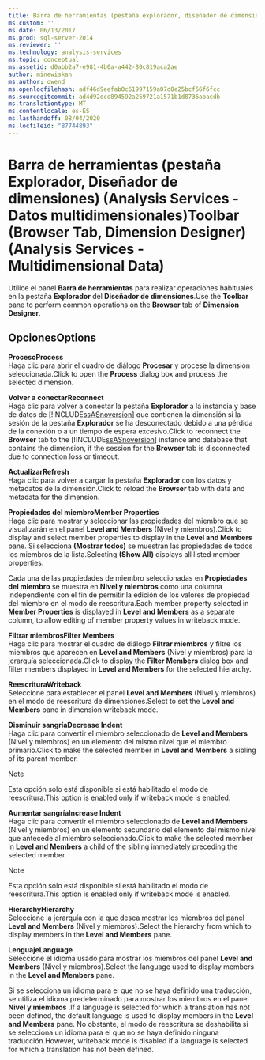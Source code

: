```yaml
---
title: Barra de herramientas (pestaña explorador, diseñador de dimensiones) (Analysis Services-datos multidimensionales) | Microsoft Docs
ms.custom: ''
ms.date: 06/13/2017
ms.prod: sql-server-2014
ms.reviewer: ''
ms.technology: analysis-services
ms.topic: conceptual
ms.assetid: d0abb2a7-e981-4b0a-a442-80c819aca2ae
author: minewiskan
ms.author: owend
ms.openlocfilehash: adf46d9eefab0c61997159a07d0e25bcf56f6fcc
ms.sourcegitcommit: ad4d92dce894592a259721a1571b1d8736abacdb
ms.translationtype: MT
ms.contentlocale: es-ES
ms.lasthandoff: 08/04/2020
ms.locfileid: "87744893"
---
```

# <a name="toolbar-browser-tab-dimension-designer-analysis-services---multidimensional-data"></a><span data-ttu-id="ef7af-102">Barra de herramientas (pestaña Explorador, Diseñador de dimensiones) (Analysis Services - Datos multidimensionales)</span><span class="sxs-lookup"><span data-stu-id="ef7af-102">Toolbar (Browser Tab, Dimension Designer) (Analysis Services - Multidimensional Data)</span></span>
  <span data-ttu-id="ef7af-103">Utilice el panel **Barra de herramientas** para realizar operaciones habituales en la pestaña **Explorador** del **Diseñador de dimensiones**.</span><span class="sxs-lookup"><span data-stu-id="ef7af-103">Use the **Toolbar** pane to perform common operations on the **Browser** tab of **Dimension Designer**.</span></span>  
  
## <a name="options"></a><span data-ttu-id="ef7af-104">Opciones</span><span class="sxs-lookup"><span data-stu-id="ef7af-104">Options</span></span>  
 <span data-ttu-id="ef7af-105">**Proceso**</span><span class="sxs-lookup"><span data-stu-id="ef7af-105">**Process**</span></span>  
 <span data-ttu-id="ef7af-106">Haga clic para abrir el cuadro de diálogo **Procesar** y procese la dimensión seleccionada.</span><span class="sxs-lookup"><span data-stu-id="ef7af-106">Click to open the **Process** dialog box and process the selected dimension.</span></span>  
  
 <span data-ttu-id="ef7af-107">**Volver a conectar**</span><span class="sxs-lookup"><span data-stu-id="ef7af-107">**Reconnect**</span></span>  
 <span data-ttu-id="ef7af-108">Haga clic para volver a conectar la pestaña **Explorador** a la instancia y base de datos de [!INCLUDE[ssASnoversion](../includes/ssasnoversion-md.md)] que contienen la dimensión si la sesión de la pestaña **Explorador** se ha desconectado debido a una pérdida de la conexión o a un tiempo de espera excesivo.</span><span class="sxs-lookup"><span data-stu-id="ef7af-108">Click to reconnect the **Browser** tab to the [!INCLUDE[ssASnoversion](../includes/ssasnoversion-md.md)] instance and database that contains the dimension, if the session for the **Browser** tab is disconnected due to connection loss or timeout.</span></span>  
  
 <span data-ttu-id="ef7af-109">**Actualizar**</span><span class="sxs-lookup"><span data-stu-id="ef7af-109">**Refresh**</span></span>  
 <span data-ttu-id="ef7af-110">Haga clic para volver a cargar la pestaña **Explorador** con los datos y metadatos de la dimensión.</span><span class="sxs-lookup"><span data-stu-id="ef7af-110">Click to reload the **Browser** tab with data and metadata for the dimension.</span></span>  
  
 <span data-ttu-id="ef7af-111">**Propiedades del miembro**</span><span class="sxs-lookup"><span data-stu-id="ef7af-111">**Member Properties**</span></span>  
 <span data-ttu-id="ef7af-112">Haga clic para mostrar y seleccionar las propiedades del miembro que se visualizarán en el panel **Level and Members** (Nivel y miembros).</span><span class="sxs-lookup"><span data-stu-id="ef7af-112">Click to display and select member properties to display in the **Level and Members** pane.</span></span> <span data-ttu-id="ef7af-113">Si selecciona **(Mostrar todos)** se muestran las propiedades de todos los miembros de la lista.</span><span class="sxs-lookup"><span data-stu-id="ef7af-113">Selecting **(Show All)** displays all listed member properties.</span></span>  
  
 <span data-ttu-id="ef7af-114">Cada una de las propiedades de miembro seleccionadas en **Propiedades del miembro** se muestra en **Nivel y miembros** como una columna independiente con el fin de permitir la edición de los valores de propiedad del miembro en el modo de reescritura.</span><span class="sxs-lookup"><span data-stu-id="ef7af-114">Each member property selected in **Member Properties** is displayed in **Level and Members** as a separate column, to allow editing of member property values in writeback mode.</span></span>  
  
 <span data-ttu-id="ef7af-115">**Filtrar miembros**</span><span class="sxs-lookup"><span data-stu-id="ef7af-115">**Filter Members**</span></span>  
 <span data-ttu-id="ef7af-116">Haga clic para mostrar el cuadro de diálogo **Filtrar miembros** y filtre los miembros que aparecen en **Level and Members** (Nivel y miembros) para la jerarquía seleccionada.</span><span class="sxs-lookup"><span data-stu-id="ef7af-116">Click to display the **Filter Members** dialog box and filter members displayed in **Level and Members** for the selected hierarchy.</span></span>  
  
 <span data-ttu-id="ef7af-117">**Reescritura**</span><span class="sxs-lookup"><span data-stu-id="ef7af-117">**Writeback**</span></span>  
 <span data-ttu-id="ef7af-118">Seleccione para establecer el panel **Level and Members** (Nivel y miembros) en el modo de reescritura de dimensiones.</span><span class="sxs-lookup"><span data-stu-id="ef7af-118">Select to set the **Level and Members** pane in dimension writeback mode.</span></span>  
  
 <span data-ttu-id="ef7af-119">**Disminuir sangría**</span><span class="sxs-lookup"><span data-stu-id="ef7af-119">**Decrease Indent**</span></span>  
 <span data-ttu-id="ef7af-120">Haga clic para convertir el miembro seleccionado de **Level and Members** (Nivel y miembros) en un elemento del mismo nivel que el miembro primario.</span><span class="sxs-lookup"><span data-stu-id="ef7af-120">Click to make the selected member in **Level and Members** a sibling of its parent member.</span></span>  
  
> [!NOTE]  
>  <span data-ttu-id="ef7af-121">Esta opción solo está disponible si está habilitado el modo de reescritura.</span><span class="sxs-lookup"><span data-stu-id="ef7af-121">This option is enabled only if writeback mode is enabled.</span></span>  
  
 <span data-ttu-id="ef7af-122">**Aumentar sangría**</span><span class="sxs-lookup"><span data-stu-id="ef7af-122">**Increase Indent**</span></span>  
 <span data-ttu-id="ef7af-123">Haga clic para convertir el miembro seleccionado de **Level and Members** (Nivel y miembros) en un elemento secundario del elemento del mismo nivel que antecede al miembro seleccionado.</span><span class="sxs-lookup"><span data-stu-id="ef7af-123">Click to make the selected member in **Level and Members** a child of the sibling immediately preceding the selected member.</span></span>  
  
> [!NOTE]  
>  <span data-ttu-id="ef7af-124">Esta opción solo está disponible si está habilitado el modo de reescritura.</span><span class="sxs-lookup"><span data-stu-id="ef7af-124">This option is enabled only if writeback mode is enabled.</span></span>  
  
 <span data-ttu-id="ef7af-125">**Hierarchy**</span><span class="sxs-lookup"><span data-stu-id="ef7af-125">**Hierarchy**</span></span>  
 <span data-ttu-id="ef7af-126">Seleccione la jerarquía con la que desea mostrar los miembros del panel **Level and Members** (Nivel y miembros).</span><span class="sxs-lookup"><span data-stu-id="ef7af-126">Select the hierarchy from which to display members in the **Level and Members** pane.</span></span>  
  
 <span data-ttu-id="ef7af-127">**Lenguaje**</span><span class="sxs-lookup"><span data-stu-id="ef7af-127">**Language**</span></span>  
 <span data-ttu-id="ef7af-128">Seleccione el idioma usado para mostrar los miembros del panel **Level and Members** (Nivel y miembros).</span><span class="sxs-lookup"><span data-stu-id="ef7af-128">Select the language used to display members in the **Level and Members** pane.</span></span>  
  
 <span data-ttu-id="ef7af-129">Si se selecciona un idioma para el que no se haya definido una traducción, se utiliza el idioma predeterminado para mostrar los miembros en el panel **Nivel y miembros** .</span><span class="sxs-lookup"><span data-stu-id="ef7af-129">If a language is selected for which a translation has not been defined, the default language is used to display members in the **Level and Members** pane.</span></span> <span data-ttu-id="ef7af-130">No obstante, el modo de reescritura se deshabilita si se selecciona un idioma para el que no se haya definido ninguna traducción.</span><span class="sxs-lookup"><span data-stu-id="ef7af-130">However, writeback mode is disabled if a language is selected for which a translation has not been defined.</span></span>  
  
  
